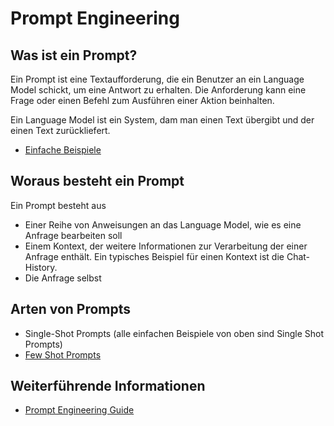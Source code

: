 # Prompt Engineering

## Was ist ein Prompt?
Ein Prompt ist eine Textaufforderung, die ein Benutzer an ein Language Model schickt, um eine Antwort zu erhalten. Die Anforderung kann eine Frage oder einen Befehl zum Ausführen einer Aktion beinhalten.

Ein Language Model ist ein System, dam man einen Text übergibt und der einen Text zurückliefert.

- [Einfache Beispiele](./promptsimple.md)

## Woraus besteht ein Prompt
Ein Prompt besteht aus
- Einer Reihe von Anweisungen an das Language Model, wie es eine Anfrage bearbeiten soll
- Einem Kontext, der weitere Informationen zur Verarbeitung der einer Anfrage enthält. Ein typisches Beispiel für einen Kontext ist die Chat-History.
- Die Anfrage selbst


## Arten von Prompts
- Single-Shot Prompts (alle einfachen Beispiele von oben sind Single Shot Prompts)
- [Few Shot Prompts](./fewshot.md)

## Weiterführende Informationen
- [Prompt Engineering Guide](https://github.com/dair-ai/Prompt-Engineering-Guide)